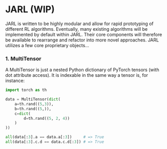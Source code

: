 # JARL (WIP)

JARL is written to be highly modular and allow for rapid prototyping of different RL algorithms.
Eventually, many existing algorithms will be implemented by default within JARL. Their core components will therefore be available to rearrange and refactor into more novel approaches.
JARL utilizes a few core proprietary objects...

### 1. MultiTensor

A MultiTensor is just a nested Python dictionary of PyTorch tensors (with dot attribute access). It is indexable in the same way a tensor is, for instance:

```python
import torch as th

data = MultiTensor(dict(
    a=th.rand((5,3)),
    b=th.rand((5,)),
    c=dict(
        d=th.rand((5, 2, 4))
    )
))

all(data[:3].a == data.a[:3])     # => True
all(data[:3].c.d == data.c.d[:3]) # => True
```
